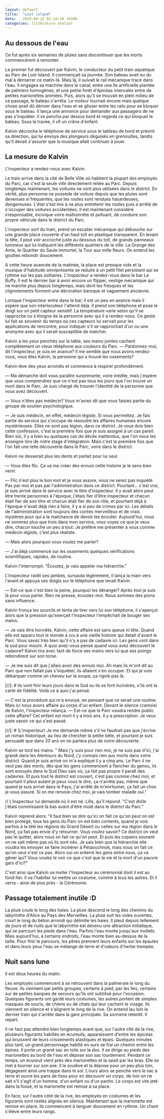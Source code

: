 ```yaml
---
layout: default
title:  "Lost island"
date:   2019-04-22 01:16:36 +0100
categories: littérature atelier
---
```

## Au dessous de l'eau

Ce fut après six semaines de pluies sans discontinuer que les morts commencèrent à remonter.

Le premier fut découvert par Kalvin, le conducteur du petit train aquatique au Parc de Lost Island.
Il commençait sa journée. Son bateau avait eu du mal à démarrer ce matin-là. Mais là, il suivait le rail mécanique tracé dans l'eau.
Il engagea sa machine dans le canal, entre une île artificielle plantée de palmiers homogènes, et une petite forêt d'épicéas intercalés entre de petites marionettes animées.
Puis, alors qu'il se trouvait en plein milieu de ce passage, le bateau s'arrêta. Le moteur tournait encore mais quelque chose avait dû dériver dans l'eau et se glisser entre les rails pour se bloquer sous le bateau.
Il lança une annonce pour demander aux passagers de ne pas s'inquiéter.
Il se pencha par dessus bord et regarda ce qui bloquait le bateau. Sous la travée, il vît un crâne d'enfant.

Kalvin décrocha le téléphone de service sous le tableau de bord et prévint sa direction, qui lui envoya des plongeurs déguisés en grenouilles, tandis qu'il devait s'assurer que la musique allait continuer à jouer. 


## La mesure de Kalvin
L'inspecteur a rendez-vous avec Kalvin.

Le train arrive dans la cité de Belle Ville où habitent la plupart des employés du Parc, car c'est la seule ville directement reliée au Parc. Depuis longtemps maintenant, les voitures ne sont plus utilisées dans le district. En vérité, plus personne ne possède de voiture depuis que les pluies sont devenues si fréquentes, que les routes sont rendues hasardeuses, dangereuses. L'état s'est mis à ne plus entretenir les routes puis a arrêté de s'occuper des voitures accidentées. Il est maintenant considéré irresponsable, incivique voire malhonnête et polluant, de conduire son propre véhicule dans le district du Parc.

L'inspecteur sort du train, prend un escalier mécanique qui débouche sur une grande place couverte d'un haut toît en plastique transparent.
En levant la tête, il peut voir accroché juste au dessous du toît, de grands panneaux lumineux qui lui indiquent les différents quartiers de la ville. La Grange des Amis, le Quartier du Saule immortel, la Tour aux mille fleurs. On entend les gouttes rebondir doucement.

A cette heure avancée de la matinée, la place est presque vide et la musique d'habitude omniprésente se réduite à un petit filet persistant qui se rythme sur les pas solitaires. L'inspecteur a rendez-vous dans le bar Le Buffy. Il est le dernier bar à avoir encore un flipper, vestige mécanique qui ne marche plus depuis longtemps, mais dont les fresques et les clignotements forment une décoration baroque et vaguement ancienne.

Lorsque l'inspecteur entre dans le bar, il est un peu en avance mais il espère que son interlocuteur l'attend déjà. Il prend son téléphone et pose le doigt sur un petit capteur sensitif. La température varie selon qu'il se rapproche ou s'éloigne de la personne avec qui il a rendez-vous. Ce geste lui fait se souvenir du temps où ces capteurs lui servait pour les applications de rencontre, pour indiquer s'il se rapprochait d'un ou une anonyme avec qui il serait susceptible de matcher.

Kalvin a les yeux penchés sur la table, ses mains jointes cachent complètement un vieux téléphone aux couleurs du Parc.
— Pardonnez-moi, dit l'inspecteur, je suis en avance? Il me semble que nous avons rendez-vous, vous êtes Kalvin, la personne qui a trouvé les ossements?

Kalvin lève des yeux arrondis et commence à respirer profondément.

— Ma démarche doit vous paraître surprenante, voire inédite, mais j'espère que vous comprendrez que ce n'est pas tous les jours que l'on trouve un mort dans le Parc. Je suis chargé de trouver l'identité de la personne que vous avez découvert.

— Vous n'êtes pas médecin? Vous m'aviez dit que vous faisiez partie du groupe de soutien psychologique.

— Je suis médecin, en effet, médecin légiste. Si vous permettez. Je fais partie du service qui s'occupe de résoudre les affaires humaines encore mystérieuses. Elles ne sont pas légion, dans ce district. Je vous dois bien cette confession, c'est la première fois que je suis assigné à un cas pareil. Bien sûr, il y a bien eu quelques cas de décès inattendus, que l'on nous les enseigne lors de notre stage d'intégration. Mais c'est la première fois que l'on fait une telle découverte dans le Parc, voire dans le district.

Kalvin ne desserait plus les dents et parlait pour lui seul.

— Vous êtes flic. Ça va me créer des ennuis cette histoire je le sens bien venir.

— Flic n'est plus le bon mot et je vous assure, vous ne serez pas inquiété. Pas par moi et pas par l'administration dans ce district. Pourtant... c'est vrai, je suis arrivé dans le service avec le titre d'inspecteur. Il y avait alors peut être trente personnes à l'époque, j'étais fier d'être inspecteur et chacun était fier de son titre et chacun était fier de son rôle, et pourtant déjà à l'époque n'avait déjà rien à faire, il y a si peu de crimes par ici.
Les détails de l'administration sont toujours des contes merveilleux et de vrais mystères pour qui a la malchance de devoir les écouter. 
Aujourd'hui, nous ne sommes plus que trois dans mon service, vous voyez ce que je veux dire, chacun touche un peu à tout. Je préfère me présenter à vous comme médecin légiste, c'est plus réaliste. 

— Mais alors pourquoi vous voulez me parler? 

— J'ai déjà commencé sur les ossements quelques vérifications scientifiques, rapides, de routine.

Kalvin l'interrompit. "Écoutez, je vais appeler ma hiérarchie."

L'inspecteur raidit ses jambes, sursauta légèrement, il lança la main vers l'avant et appuya ses doigts sur le téléphone que tenait Kalvin.

— Est-ce que c'est bien la peine, pourquoi les déranger? Après tout je suis là pour vous parler. Rien ne presse, écoutez-moi. Nous sommes des pions sans influence.

Kalvin fronça les sourcils et tenta de tirer vers lui son téléphone, il s'aperçut alors que la pression qu'exerçait l'inspecteur l'empêchait de bouger ses mains.

— Je vais être honnête, Kalvin, cette affaire est sans queue ni tête. Quand elle est apparu tout le monde a cru à une vieille histoire qui datait d'avant le Parc. Vous savez très bien qu'il n'y a pas de cadavre ici. Les gens vont dans le sud pour mourir. À quoi avez-vous pensé quand vous avez découvert le cadavre?
Kalvin tira avec tant de force ses mains vers lui que ses poings rebondirent sur son torse.

— Je me suis dit que j'allais avoir des ennuis moi. Ah mais ils m'ont dit au Parc que non fallait pas s'inquiéter, ils allaient s'en occuper. Et qui je vois débarquer comme un cheveu sur la soupe, ça rigole pas là.

[//]: # ils vont finir leurs jours dans le Sud ou ils se font incinérés, s'ils ont la carte de fidélité. Voilà ce à quoi j'ai pensé. 

— C'est la procédure qui m'a envoyé, en pensant que ce serait une routine. Mais ici nous avons affaire au corps d'un enfant.
Devant le silence cramoisi de Kalvin, l'inspecteur relança.
— Est-ce que le Parc voudra rendre public cette affaire? Cet enfant est mort il y a trois ans. Il y a prescription. Je veux juste savoir ce qui s'est passé.


[//]: # (L'inspecteur) Je me demande même s'il ne faudrait pas que j'écrive un roman historique, au lieu de chercher la petite bête, et pourtant je suis persuadé que dans 20 ans on ne parlera plus de notre découverte.

Kalvin se tord les mains. 
" Mais j'y suis pour rien moi, je ne suis pas d'ici, j'ai grandi dans les Alentours du Nord, j'y connais rien aux morts dans votre district. Quand je suis arrivé on m'a expliqué il y a cinq ans. Le Parc il ne veut pas des morts, dès que les gens commencent à flancher du genou, ils sont envoyés dans le Sud Dieu sais où, ça fait pas propre il paraît des cadavres. Et puis tout le district est couvert, c'est pas comme chez moi, et pourtant il pleut autant je peux vous le dire, ça n'arrête pas, même que quand je suis arrivé dans le Pays, j'ai arrêté de m'enrhumer, ça fait un chox je vous assure. Si on me renvoie chez moi, je vais tomber malade oui."

// L'inspecteur lui demande où il est né. Lille, qu'il répond. "C'est drôle j'étais commissaire là bas avant d'être muté dans le district du Parc." 

Kalvin reprend alors: "Il faut bien se dire qu'ici on fait ce qu'on peut on est bien protégé, tous les gens du Parc on est bien contents, quand je vois parfois à la télé les régions du Grand Désert ou celles sur ma région dans le Nord, ça fait pas envie d'y retourner. Vous voulez savoir? Ce district on veut pas le quitter, alors nous on fait ce qu'on peut. Et puis les copains souvent on ne sait même pas où ils sont nés. Je sais bien que la hiérarchie elle voudra les envoyer se faire incinérer à Petaouchnok, mais nous on fait ce qu'on veut n'est ce pas. Alors oui on enterre les gens entre nous, ça va gêner qui? Vous voulez le voir ce que c'est que la vie et la mort d'un pauvre gars d'ici?"

C'est ainsi que Kalvin va inviter l'Inspecteur au cérémonial dont il est au fond fier. Il va l'habiller lui mettre un costume, comme à tous les autres. Et il verra - ainsi de plus près - la Cérémonie.





## Passage totalement inutile :D
La pluie coule le long des haies. La pluie descend le long des chemins du labyrinthe d'Alice au Pays des Merveilles. La pluie suit les voies ouvertes, court le long du béton arrondi qui délimite les haies.
Il pleut depuis tellement de jours et de nuits que le labyrinthe est devenu une attraction initiatique, qui se parcourt les pieds dans l'eau. Parfois l'eau monte jusqu'aux mollets. Mais aujourd'hui, à certains endroits, l'eau monte bien au-dessus de la taille. Pour finir le parcours, les pères prennent leurs enfants sur les épaules et dans leurs yeux l'eau se mélange de terre et d'odeurs d'herbe trempée.


## Nuit sans lune

Il est deux heures du matin.

Les employés commencent à se retrouvent dans la palmeraie le long du fleuve. Ils viennent par petits groupes, certains à pied, par les îles, certains sur de petites barques de secours qu'ils ont subtilisé pour l'occasion. Quelques figurants ont gardé leurs costumes, les autres portent de simples masques de souris, de chiens ou de chats qui leur cachent le visage. Ils viennent en silence et s'alignent le long de la rive.
On entend lau loin le dernier train qui s'arrête dans la gare principale. Sa sonnerie retentit. Il repart.	
	
Il ne faut pas attendre bien longtemps avant que, sur l'autre cîté de la rive, plusieurs figurants habillés en écureuils, apparaissent d'entre les épicéas qui bruissent de leurs crissements plastiques et épais.
Quelques minutes plus tard, un grand personnage habillé en ours se frai un chemin entre les épines. Il porte un grand sac en toile sur le dos.
Il se dirige au pieds des marionettes au bord de l'eau et dépose son sac lourdement.
Pendant ce temps, un écureuil vient près des marionettes et la saisit par les bras. Elle se met à tourner sur son axe. Il la soulève et la dépose pour un peu plus loin, dégageant ainsi une trappe dans le sol.
L'ours alors se penche vers le sac à terre et ouvre les pans de tissu pour en découvrir un corps. de loin on ne sait s'il s'agit d'un homme, d'un enfant ou d'un pantin. Le corps est vite jeté dans la fosse, et la marionette est remise à sa place.

En face, sur l'autre côté de la rive, les employés en costumes et les figurants sont restés alignés en silence. Maintenant que la marionette est remise en place, ils commencent à tanguer doucement en rythme. Un chant s'élève entre leurs rangs.

